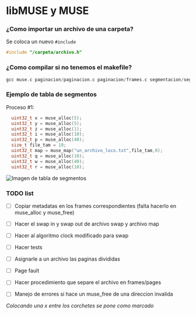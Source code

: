 # libMUSE y MUSE
### ¿Como importar un archivo de una carpeta?
Se coloca un nuevo `#include`
```C
#include "/carpeta/archivo.h"
```

### ¿Como compilar si no tenemos el makefile?
```C
gcc muse.c paginacion/paginacion.c paginacion/frames.c segmentacion/segmentacion.c utils/utils.c -o muse -lcommons
```

### Ejemplo de tabla de segmentos
Proceso #1:

```C
  uint32_t x = muse_alloc(5);
  uint32_t y = muse_alloc(5);
  uint32_t z = muse_alloc(1);
  uint32_t i = muse_alloc(10);
  uint32_t p = muse_alloc(40);
  size_t file_tam = 10;
  uint32_t map = muse_map("un_archivo_loco.txt",file_tam,0);
  uint32_t q = muse_alloc(10);
  uint32_t w = muse_alloc(40);
  uint32_t r = muse_alloc(10);
```
![Imagen de tabla de segmentos](https://i.ibb.co/SQqQH2v/adklsjdal-Page-3-2.png)

### TODO list
- [ ] Copiar metadatas en los frames correspondientes (falta hacerlo en muse_alloc y muse_free)
- [ ] Hacer el swap in y swap out de archivo swap y archivo map
- [ ] Hacer al algoritmo clock modificado para swap
- [ ] Hacer tests
- [ ] Asignarle a un archivo las paginas divididas
- [ ] Page fault
- [ ] Hacer procedimiento que separe el archivo en frames/pages
- [ ] Manejo de errores si hace un muse_free de una direccion invalida 


*Colocando una x entre los corchetes se pone como marcado*

